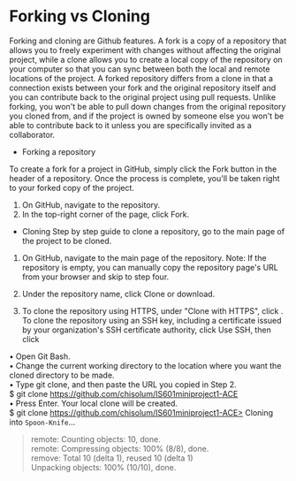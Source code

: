# Forking vs Cloning   


Forking and cloning are Github features. A fork is a copy of a repository that allows you to freely experiment with changes without affecting the original project, while a clone allows you to create a local copy of the repository on your computer so that you can sync between both the local and remote locations of the project. A forked repository differs from a clone in that a connection exists between your fork and the original repository itself and you can contribute back to the original project using pull requests. Unlike forking, you won't be able to pull down changes from the original repository you cloned from, and if the project is owned by someone else you won't be able to contribute back to it unless you are specifically invited as a collaborator.   

* Forking a repository   

To create a fork for a project in GitHub, simply click the Fork button in the header of a repository. Once the process is complete, you'll be taken right to your forked copy of the project.    
1.	On GitHub, navigate to the repository.
2.	In the top-right corner of the page, click Fork.    


 * Cloning
 Step by step guide to clone a repository, go to the main page of the project to be cloned.
1.	On GitHub, navigate to the main page of the repository.
Note: If the repository is empty, you can manually copy the repository page's URL from your browser and skip to step four.
2.	Under the repository name, click Clone or download.     
 
3.	To clone the repository using HTTPS, under "Clone with HTTPS", click 
. To clone the repository using an SSH key, including a certificate issued by your organization's SSH certificate authority, click Use SSH, then click   

 
•  Open Git Bash.    
•  Change the current working directory to the location where you want the cloned directory to be made.   
•  Type git clone, and then paste the URL you copied in Step 2.    
$ git clone https://github.com/chisolum/IS601miniproject1-ACE  
•  Press Enter. Your local clone will be created.   
$ git clone https://github.com/chisolum/IS601miniproject1-ACE> Cloning into `Spoon-Knife`...   
> remote: Counting objects: 10, done.    
> remote: Compressing objects: 100% (8/8), done.    
> remove: Total 10 (delta 1), reused 10 (delta 1)    
> Unpacking objects: 100% (10/10), done.     


